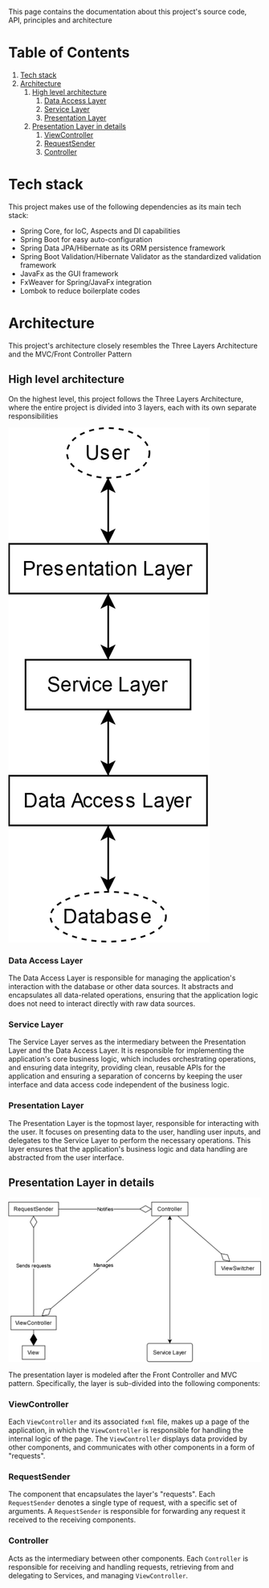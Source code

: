 This page contains the documentation about this project's source code, API, principles and architecture

# Table of Contents

1. [Tech stack](#tech-stack)
2. [Architecture](#Architecture)
	1. [High level architecture](#high-level-architecture)
		1. [Data Access Layer](#data-access-layer)
		2. [Service Layer](#service-layer)
		3. [Presentation Layer](#presentation-layer)
	2. [Presentation Layer in details](#presentation-layer-in-details)
		1. [ViewController](#ViewController)
		2. [RequestSender](#RequestSender)
		3. [Controller](#Controller)

# Tech stack

This project makes use of the following dependencies as its main tech stack:

- Spring Core, for IoC, Aspects and DI capabilities
- Spring Boot for easy auto-configuration
- Spring Data JPA/Hibernate as its ORM persistence framework
- Spring Boot Validation/Hibernate Validator as the standardized validation framework
- JavaFx as the GUI framework
- FxWeaver for Spring/JavaFx integration
- Lombok to reduce boilerplate codes

# Architecture

This project's architecture closely resembles the Three Layers Architecture and the MVC/Front Controller Pattern

## High level architecture

On the highest level, this project follows the Three Layers Architecture, where the entire project is divided into 3 layers, each with its own separate responsibilities

![3 layers architecture](readme-resources/3-layers-architecture.png)

### Data Access Layer

The Data Access Layer is responsible for managing the application's interaction with the database or other data sources. It abstracts and encapsulates all data-related operations, ensuring that the application logic does not need to interact directly with raw data sources.

### Service Layer

The Service Layer serves as the intermediary between the Presentation Layer and the Data Access Layer. It is responsible for implementing the application's core business logic, which includes orchestrating operations, and ensuring data integrity, providing clean, reusable APIs for the application and ensuring a separation of concerns by keeping the user interface and data access code independent of the business logic.

### Presentation Layer

The Presentation Layer is the topmost layer, responsible for interacting with the user. It focuses on presenting data to the user, handling user inputs, and delegates to the Service Layer to perform the necessary operations. This layer ensures that the application's business logic and data handling are abstracted from the user interface.

## Presentation Layer in details

![presentation layer](readme-resources/mvc.png)

The presentation layer is modeled after the Front Controller and MVC pattern. Specifically, the layer is sub-divided into the following components:

### ViewController

Each `ViewController` and its associated `fxml` file, makes up a page of the application, in which the `ViewController` is responsible for handling the internal logic of the page. The `ViewController` displays data provided by other components, and communicates with other components in a form of "requests".

### RequestSender 

The component that encapsulates the layer's "requests". Each `RequestSender` denotes a single type of request, with a specific set of arguments. A `RequestSender` is responsible for forwarding any request it received to the receiving components.

### Controller

Acts as the intermediary between other components. Each `Controller` is responsible for receiving and handling requests, retrieving from and delegating to Services, and managing `ViewController`.
